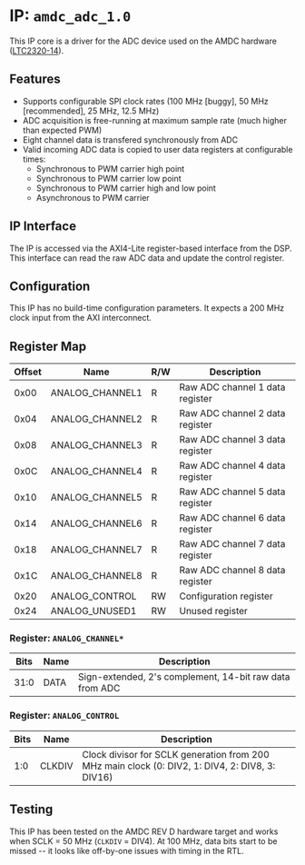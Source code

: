 # IP: `amdc_adc_1.0`

This IP core is a driver for the ADC device used on the AMDC hardware ([LTC2320-14](https://www.analog.com/media/en/technical-documentation/data-sheets/232014fa.pdf)).

## Features

- Supports configurable SPI clock rates (100 MHz [buggy], 50 MHz [recommended], 25 MHz, 12.5 MHz)
- ADC acquisition is free-running at maximum sample rate (much higher than expected PWM)
- Eight channel data is transfered synchronously from ADC
- Valid incoming ADC data is copied to user data registers at configurable times:
    - Synchronous to PWM carrier high point
    - Synchronous to PWM carrier low point
    - Synchronous to PWM carrier high and low point
    - Asynchronous to PWM carrier
    
## IP Interface

The IP is accessed via the AXI4-Lite register-based interface from the DSP. This interface can read the raw ADC data and update the control register.

## Configuration

This IP has no build-time configuration parameters. It expects a 200 MHz clock input from the AXI interconnect.

## Register Map

| Offset | Name | R/W | Description |
| -- | -- | -- | -- |
| 0x00 | ANALOG_CHANNEL1 | R | Raw ADC channel 1 data register |
| 0x04 | ANALOG_CHANNEL2 | R | Raw ADC channel 2 data register |
| 0x08 | ANALOG_CHANNEL3 | R | Raw ADC channel 3 data register |
| 0x0C | ANALOG_CHANNEL4 | R |Raw ADC channel 4 data register |
| 0x10 | ANALOG_CHANNEL5 | R | Raw ADC channel 5 data register |
| 0x14 | ANALOG_CHANNEL6 | R | Raw ADC channel 6 data register |
| 0x18 | ANALOG_CHANNEL7 | R | Raw ADC channel 7 data register |
| 0x1C | ANALOG_CHANNEL8 | R | Raw ADC channel 8 data register |
| 0x20 | ANALOG_CONTROL | RW | Configuration register |
| 0x24 | ANALOG_UNUSED1 | RW | Unused register |

### Register: `ANALOG_CHANNEL*`

| Bits | Name | Description |
| -- | -- | -- |
| 31:0 | DATA | Sign-extended, 2's complement, 14-bit raw data from ADC |

### Register: `ANALOG_CONTROL`

| Bits | Name | Description |
| -- | -- | -- |
| 1:0 | CLKDIV | Clock divisor for SCLK generation from 200 MHz main clock (0: DIV2, 1: DIV4, 2: DIV8, 3: DIV16) |

## Testing

This IP has been tested on the AMDC REV D hardware target and works when SCLK = 50 MHz (`CLKDIV` = DIV4). At 100 MHz, data bits start to be missed -- it looks like off-by-one issues with timing in the RTL.

